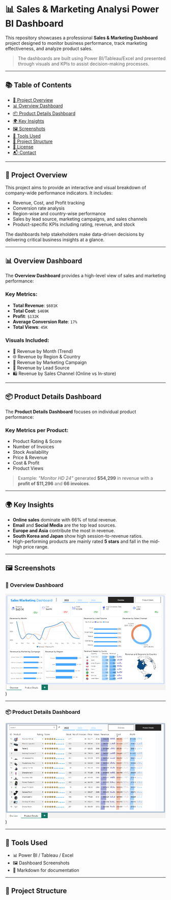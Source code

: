 # 📊 Sales & Marketing Analysi Power BI Dashboard

This repository showcases a professional **Sales & Marketing Dashboard** project designed to monitor business performance, track marketing effectiveness, and analyze product sales.

> The dashboards are built using Power BI/Tableau/Excel  and presented through visuals and KPIs to assist decision-making processes.

---

## 📚 Table of Contents

- [📌 Project Overview](#-project-overview)
- [📊 Overview Dashboard](#-overview-dashboard)
- [📦 Product Details Dashboard](#-product-details-dashboard)
- [🌍 Key Insights](#-key-insights)
- [🖼️ Screenshots](#-screenshots)
- [🧰 Tools Used](#-tools-used)
- [📁 Project Structure](#-project-structure)
- [📝 License](#-license)
- [📬 Contact](#-contact)

---

## 📌 Project Overview

This project aims to provide an interactive and visual breakdown of company-wide performance indicators. It includes:

- Revenue, Cost, and Profit tracking
- Conversion rate analysis
- Region-wise and country-wise performance
- Sales by lead source, marketing campaigns, and sales channels
- Product-specific KPIs including rating, revenue, and stock

The dashboards help stakeholders make data-driven decisions by delivering critical business insights at a glance.

---

## 📊 Overview Dashboard

The **Overview Dashboard** provides a high-level view of sales and marketing performance:

### Key Metrics:
- **Total Revenue**: `$601K`
- **Total Cost**: `$469K`
- **Profit**: `$132K`
- **Average Conversion Rate**: `17%`
- **Total Views**: `45K`

### Visuals Included:
- 📅 Revenue by Month (Trend)
- 🌐 Revenue by Region & Country
- 📢 Revenue by Marketing Campaign
- 🎯 Revenue by Lead Source
- 🛍️ Revenue by Sales Channel (Online vs In-store)

---

## 📦 Product Details Dashboard

The **Product Details Dashboard** focuses on individual product performance:

### Key Metrics per Product:
- Product Rating & Score
- Number of Invoices
- Stock Availability
- Price & Revenue
- Cost & Profit
- Product Views

> Example: *"Monitor HD 24"* generated **$54,299** in revenue with a **profit of $11,296** and **66 invoices**.

---

## 🌍 Key Insights

- **Online sales** dominate with 66% of total revenue.
- **Email** and **Social Media** are the top lead sources.
- **Europe and Asia** contribute the most in revenue.
- **South Korea and Japan** show high session-to-revenue ratios.
- High-performing products are mainly rated **5 stars** and fall in the mid-high price range.

---

## 🖼️ Screenshots

### 🧭 Overview Dashboard

![Overview Dashboard](https://github.com/Rishabh1108ch/-Sales-and-Marketing-Analysis/blob/main/1.%20Power%20BI%20Screenshot%20%20Overview%20Page.png))

---

### 📦 Product Details Dashboard

![Product Details Dashboard](https://github.com/Rishabh1108ch/-Sales-and-Marketing-Analysis/blob/main/2.%20Power%20BI%20Screenshot%20Product%20Details.png))

---

## 🧰 Tools Used

- 📊 Power BI / Tableau / Excel
- 🖼️ Dashboard Screenshots
- 📝 Markdown for documentation

---

## 📁 Project Structure

